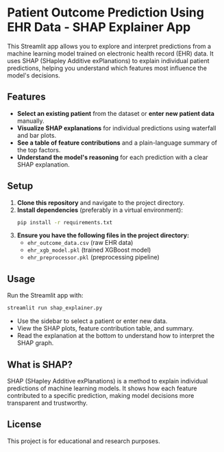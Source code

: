 # Patient Outcome Prediction Using EHR Data - SHAP Explainer App

This Streamlit app allows you to explore and interpret predictions from a machine learning model trained on electronic health record (EHR) data. It uses SHAP (SHapley Additive exPlanations) to explain individual patient predictions, helping you understand which features most influence the model's decisions.

## Features
- **Select an existing patient** from the dataset or **enter new patient data** manually.
- **Visualize SHAP explanations** for individual predictions using waterfall and bar plots.
- **See a table of feature contributions** and a plain-language summary of the top factors.
- **Understand the model's reasoning** for each prediction with a clear SHAP explanation.

## Setup
1. **Clone this repository** and navigate to the project directory.
2. **Install dependencies** (preferably in a virtual environment):
   ```bash
   pip install -r requirements.txt
   ```
3. **Ensure you have the following files in the project directory:**
   - `ehr_outcome_data.csv` (raw EHR data)
   - `ehr_xgb_model.pkl` (trained XGBoost model)
   - `ehr_preprocessor.pkl` (preprocessing pipeline)

## Usage
Run the Streamlit app with:
```bash
streamlit run shap_explainer.py
```

- Use the sidebar to select a patient or enter new data.
- View the SHAP plots, feature contribution table, and summary.
- Read the explanation at the bottom to understand how to interpret the SHAP graph.

## What is SHAP?
SHAP (SHapley Additive exPlanations) is a method to explain individual predictions of machine learning models. It shows how each feature contributed to a specific prediction, making model decisions more transparent and trustworthy.

## License
This project is for educational and research purposes. 
